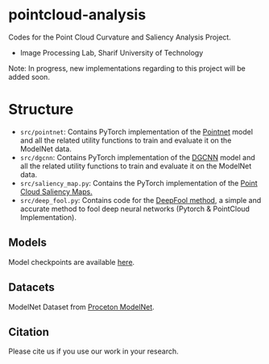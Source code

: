 # pointcloud-analysis
Codes for the Point Cloud Curvature and Saliency Analysis Project. 
- Image Processing Lab, Sharif University of Technology

Note: In progress, new implementations regarding to this project will be added soon.

# Structure
- `src/pointnet`: Contains PyTorch implementation of the [Pointnet](https://arxiv.org/abs/1612.00593) model and all the related utility functions to train and evaluate it on the ModelNet data.
- `src/dgcnn`:  Contains PyTorch implementation of the [DGCNN](https://arxiv.org/abs/1801.07829) model and all the related utility functions to train and evaluate it on the ModelNet data.
- `src/saliency_map.py`: Contains the PyTorch implementation of the [Point Cloud Saliency Maps.](https://arxiv.org/abs/1812.01687)
- `src/deep_fool.py`: Contains code for the [DeepFool method](https://arxiv.org/pdf/1511.04599.pdf), a simple and accurate method to fool deep neural networks (Pytorch & PointCloud Implementation).
## Models

Model checkpoints are available [here](https://github.com/kimianoorbakhsh/pointcloud-analysis/tree/main/models). 

## Datacets

ModelNet Dataset from [Proceton ModelNet](https://modelnet.cs.princeton.edu/).

## Citation
Please cite us if you use our work in your research.
